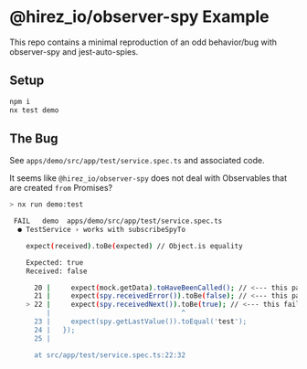 # @hirez_io/observer-spy Example

This repo contains a minimal reproduction of an odd behavior/bug with observer-spy and jest-auto-spies.

## Setup

```bash
npm i
nx test demo
```

## The Bug

See `apps/demo/src/app/test/service.spec.ts` and associated code.

It seems like `@hirez_io/observer-spy` does not deal with Observables that are created `from` Promises?

```bash
> nx run demo:test

 FAIL   demo  apps/demo/src/app/test/service.spec.ts
  ● TestService › works with subscribeSpyTo

    expect(received).toBe(expected) // Object.is equality

    Expected: true
    Received: false

      20 |     expect(mock.getData).toHaveBeenCalled(); // <--- this passes and proves the observable is subscribed to
      21 |     expect(spy.receivedError()).toBe(false); // <--- this passes and proves there are no errors in the stream
    > 22 |     expect(spy.receivedNext()).toBe(true); // <--- this fails, which means the stream created by `from` doesn't emit any values?
         |                                ^
      23 |     expect(spy.getLastValue()).toEqual('test');
      24 |   });
      25 |

      at src/app/test/service.spec.ts:22:32
```
